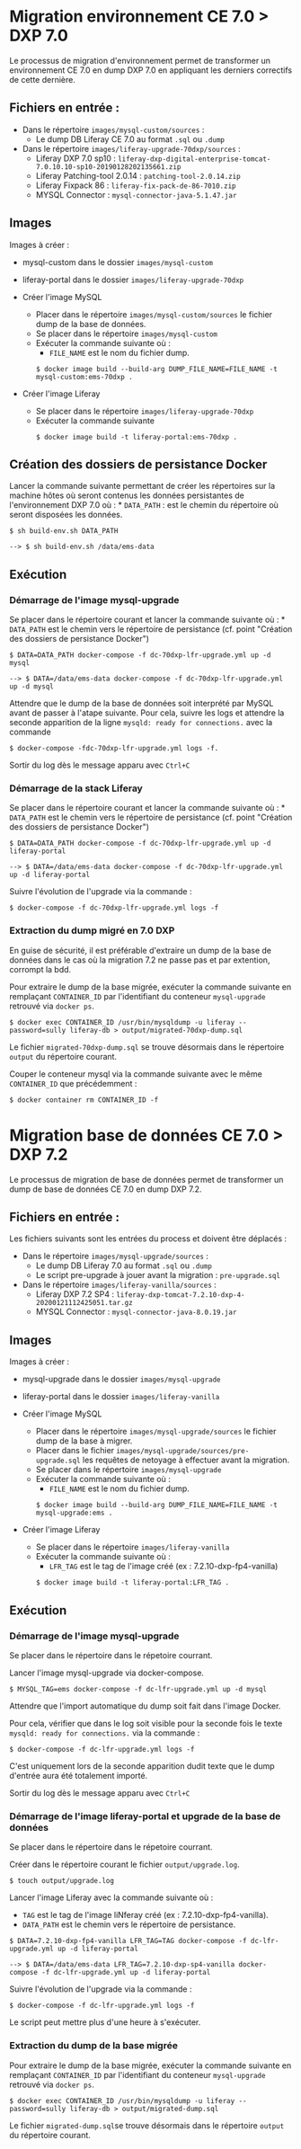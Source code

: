 # Migration environnement CE 7.0 > DXP 7.0

Le processus de migration d'environnement permet de transformer un environnement CE 7.0 en dump DXP 7.0 en appliquant les derniers correctifs de cette dernière.

## Fichiers en entrée :

* Dans le répertoire `images/mysql-custom/sources` :
    * Le dump DB Liferay CE 7.0 au format `.sql` ou `.dump`
* Dans le répertoire `images/liferay-upgrade-70dxp/sources` : 
    * Liferay DXP 7.0 sp10 : `liferay-dxp-digital-enterprise-tomcat-7.0.10.10-sp10-20190128202135661.zip`
    * Liferay Patching-tool 2.0.14 : `patching-tool-2.0.14.zip`
    * Liferay Fixpack 86 : `liferay-fix-pack-de-86-7010.zip`
    * MYSQL Connector : `mysql-connector-java-5.1.47.jar`

## Images

Images à créer :

* mysql-custom dans le dossier `images/mysql-custom`
* liferay-portal dans le dossier `images/liferay-upgrade-70dxp`

* Créer l'image MySQL
    * Placer dans le répertoire `images/mysql-custom/sources` le fichier dump de la base de données.
    * Se placer dans le répertoire `images/mysql-custom`
    * Exécuter la commande suivante où :
        * `FILE_NAME` est le nom du fichier dump.
        ```shell
        $ docker image build --build-arg DUMP_FILE_NAME=FILE_NAME -t mysql-custom:ems-70dxp .
        ```
* Créer l'image Liferay
    * Se placer dans le répertoire `images/liferay-upgrade-70dxp`
    * Exécuter la commande suivante
        ```shell
        $ docker image build -t liferay-portal:ems-70dxp .
        ```

## Création des dossiers de persistance Docker

Lancer la commande suivante permettant de créer les répertoires sur la machine hôtes où seront contenus les données persistantes de l'environnement DXP 7.0 où :
    * `DATA_PATH` : est le chemin du répertoire où seront disposées les données.

```shell
$ sh build-env.sh DATA_PATH

--> $ sh build-env.sh /data/ems-data
```

## Exécution

### Démarrage de l'image mysql-upgrade

Se placer dans le répertoire courant et lancer la commande suivante où :
    * `DATA_PATH` est le chemin vers le répertoire de persistance (cf. point "Création des dossiers de persistance Docker")

```shell
$ DATA=DATA_PATH docker-compose -f dc-70dxp-lfr-upgrade.yml up -d mysql

--> $ DATA=/data/ems-data docker-compose -f dc-70dxp-lfr-upgrade.yml up -d mysql
```

Attendre que le dump de la base de données soit interprété par MySQL avant de passer à l'atape suivante.
Pour cela, suivre les logs et attendre la seconde apparition de la ligne `mysqld: ready for connections.` avec la commande 

```shell
$ docker-compose -fdc-70dxp-lfr-upgrade.yml logs -f.
```

Sortir du log dès le message apparu avec `Ctrl+C`

### Démarrage de la stack Liferay

Se placer dans le répertoire courant et lancer la commande suivante où :
    * `DATA_PATH` est le chemin vers le répertoire de persistance (cf. point "Création des dossiers de persistance Docker")

```shell
$ DATA=DATA_PATH docker-compose -f dc-70dxp-lfr-upgrade.yml up -d liferay-portal

--> $ DATA=/data/ems-data docker-compose -f dc-70dxp-lfr-upgrade.yml up -d liferay-portal
```

Suivre l'évolution de l'upgrade via la commande :

```shell
$ docker-compose -f dc-70dxp-lfr-upgrade.yml logs -f
```

### Extraction du dump migré en 7.0 DXP

En guise de sécurité, il est préférable d'extraire un dump de la base de données dans le cas où la migration 7.2 ne passe pas et par extention, corrompt la bdd.

Pour extraire le dump de la base migrée, exécuter la commande suivante en remplaçant `CONTAINER_ID` par l'identifiant du conteneur `mysql-upgrade` retrouvé via `docker ps`.

```shell
$ docker exec CONTAINER_ID /usr/bin/mysqldump -u liferay --password=sully liferay-db > output/migrated-70dxp-dump.sql
```

Le fichier `migrated-70dxp-dump.sql` se trouve désormais dans le répertoire `output` du répertoire courant.

Couper le conteneur mysql via la commande suivante avec le même `CONTAINER_ID` que précédemment :

```shell
$ docker container rm CONTAINER_ID -f
```

# Migration base de données CE 7.0 > DXP 7.2

Le processus de migration de base de données permet de transformer un dump de base de données CE 7.0 en dump DXP 7.2.

## Fichiers en entrée :

Les fichiers suivants sont les entrées du process et doivent être déplacés :

* Dans le répertoire `images/mysql-upgrade/sources` :
    * Le dump DB Liferay 7.0 au format `.sql` ou `.dump` 
    * Le script pre-upgrade à jouer avant la migration : `pre-upgrade.sql`
* Dans le répertoire `images/liferay-vanilla/sources` : 
    * Liferay DXP 7.2 SP4 : `liferay-dxp-tomcat-7.2.10-dxp-4-20200121112425051.tar.gz`
    * MYSQL Connector : `mysql-connector-java-8.0.19.jar`

## Images

Images à créer :

* mysql-upgrade dans le dossier `images/mysql-upgrade`
* liferay-portal dans le dossier `images/liferay-vanilla`

* Créer l'image MySQL
    * Placer dans le répertoire `images/mysql-upgrade/sources` le fichier dump de la base à migrer.
    * Placer dans le fichier `images/mysql-upgrade/sources/pre-upgrade.sql` les requêtes de netoyage à effectuer avant la migration.
    * Se placer dans le répertoire `images/mysql-upgrade`
    * Exécuter la commande suivante où :
        * `FILE_NAME` est le nom du fichier dump.
        ```shell
        $ docker image build --build-arg DUMP_FILE_NAME=FILE_NAME -t mysql-upgrade:ems .
        ```
* Créer l'image Liferay
    * Se placer dans le répertoire `images/liferay-vanilla`
    * Exécuter la commande suivante où :
        * `LFR_TAG` est le tag de l'image créé (ex : 7.2.10-dxp-fp4-vanilla)
        ```shell
        $ docker image build -t liferay-portal:LFR_TAG .
        ```

## Exécution

### Démarrage de l'image mysql-upgrade

Se placer dans le répertoire dans le répetoire courrant.

Lancer l'image mysql-upgrade via docker-compose.

```shell
$ MYSQL_TAG=ems docker-compose -f dc-lfr-upgrade.yml up -d mysql
```

Attendre que l'import automatique du dump soit fait dans l'image Docker.

Pour cela, vérifier que dans le log soit visible pour la seconde fois le texte `mysqld: ready for connections.` via la commande :

```shell
$ docker-compose -f dc-lfr-upgrade.yml logs -f
```

C'est uniquement lors de la seconde apparition dudit texte que le dump d'entrée aura été totalement importé.

Sortir du log dès le message apparu avec `Ctrl+C`

### Démarrage de l'image liferay-portal et upgrade de la base de données

Se placer dans le répertoire dans le répetoire courrant.

Créer dans le répertoire courant le fichier `output/upgrade.log`.

```shell
$ touch output/upgrade.log
```

Lancer l'image Liferay avec la commande suivante où :
* `TAG` est le tag de l'image liNferay créé (ex : 7.2.10-dxp-fp4-vanilla).
* `DATA_PATH` est le chemin vers le répertoire de persistance.

```shell
$ DATA=7.2.10-dxp-fp4-vanilla LFR_TAG=TAG docker-compose -f dc-lfr-upgrade.yml up -d liferay-portal

--> $ DATA=/data/ems-data LFR_TAG=7.2.10-dxp-sp4-vanilla docker-compose -f dc-lfr-upgrade.yml up -d liferay-portal
```

Suivre l'évolution de l'upgrade via la commande :

```shell
$ docker-compose -f dc-lfr-upgrade.yml logs -f
```

Le script peut mettre plus d'une heure à s'exécuter.

### Extraction du dump de la base migrée

Pour extraire le dump de la base migrée, exécuter la commande suivante en remplaçant `CONTAINER_ID` par l'identifiant du conteneur `mysql-upgrade` retrouvé via `docker ps`.

```shell
$ docker exec CONTAINER_ID /usr/bin/mysqldump -u liferay --password=sully liferay-db > output/migrated-dump.sql
```

Le fichier `migrated-dump.sql`se trouve désormais dans le répertoire `output` du répertoire courant.